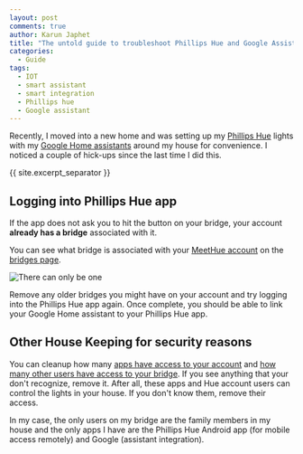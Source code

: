 ```yaml
---
layout: post
comments: true
author: Karun Japhet
title: "The untold guide to troubleshoot Phillips Hue and Google Assistant Integration"
categories:
  - Guide
tags:
  - IOT
  - smart assistant
  - smart integration
  - Phillips hue
  - Google assistant
---
```


Recently, I moved into a new home and was setting up my [Phillips Hue](https://www2.meethue.com/en-us) lights with my [Google Home assistants](https://assistant.google.com/#?modal_active=none) around my house for convenience. I noticed a couple of hick-ups since the last time I did this.

{{ site.excerpt_separator }}

## Logging into Phillips Hue app
If the app does not ask you to hit the button on your bridge, your account **already has a bridge** associated with it.

You can see what bridge is associated with your [MeetHue account](https://account.meethue.com) on the [bridges page](https://account.meethue.com/bridge).

![There can only be one](https://chapterbreak.net/wp-content/uploads/2015/12/only-one.gif "There can only be one")

Remove any older bridges you might have on your account and try logging into the Phillips Hue app again. Once complete, you should be able to link your Google Home assistant to your Phillips Hue app.

## Other House Keeping for security reasons

You can cleanup how many [apps have access to your account](https://account.meethue.com/apps) and [how many other users have access to your bridge](https://account.meethue.com/bridge). If you see anything that your don't recognize, remove it. After all, these apps and Hue account users can control the lights in your house. If you don't know them, remove their access.

In my case, the only users on my bridge are the family members in my house and the only apps I have are the Phillips Hue Android app (for mobile access remotely) and Google (assistant integration).